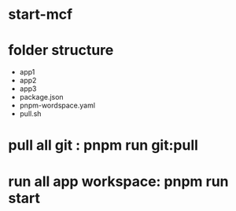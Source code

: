 # start-mcf

# folder structure

- app1
- app2
- app3
- package.json
- pnpm-wordspace.yaml
- pull.sh

# pull all git : pnpm run git:pull

# run all app workspace: pnpm run start
